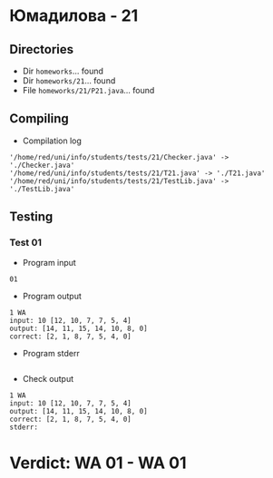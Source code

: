 # Юмадилова - 21
## Directories
- Dir `homeworks`... found
- Dir `homeworks/21`... found
- File `homeworks/21/P21.java`... found
## Compiling
- Compilation log
```
'/home/red/uni/info/students/tests/21/Checker.java' -> './Checker.java'
'/home/red/uni/info/students/tests/21/T21.java' -> './T21.java'
'/home/red/uni/info/students/tests/21/TestLib.java' -> './TestLib.java'

```
## Testing
### Test 01
- Program input
```
01

```
- Program output
```
1 WA
input: 10 [12, 10, 7, 7, 5, 4]
output: [14, 11, 15, 14, 10, 8, 0]
correct: [2, 1, 8, 7, 5, 4, 0]

```
- Program stderr
```

```
- Check output
```
1 WA
input: 10 [12, 10, 7, 7, 5, 4]
output: [14, 11, 15, 14, 10, 8, 0]
correct: [2, 1, 8, 7, 5, 4, 0]
stderr:

```
# Verdict: **WA 01** - WA 01
